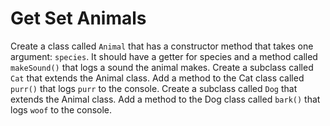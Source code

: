 # Get Set Animals

Create a class called `Animal` that has a constructor method that takes one argument: `species`. It should have a getter for species and a method called `makeSound()` that logs a sound the animal makes. Create a subclass called `Cat` that extends the Animal class. Add a method to the Cat class called `purr()` that logs `purr` to the console. Create a subclass called `Dog` that extends the Animal class. Add a method to the Dog class called `bark()` that logs `woof` to the console.



